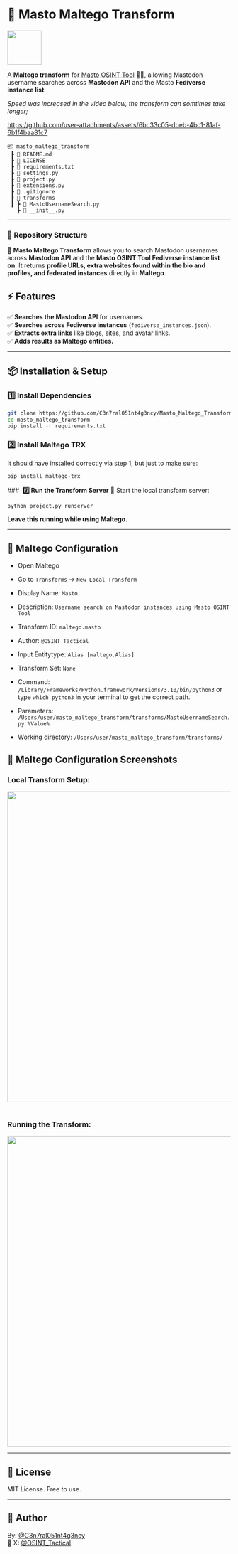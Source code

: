 # 🐘 Masto Maltego Transform

<img width=77 src="https://github.com/user-attachments/assets/a784d63c-59e1-4dbe-b9fe-5393e744a48b">

A **Maltego transform** for [Masto OSINT Tool](https://github.com/C3n7ral051nt4g3ncy/Masto) 🕵️‍♂️, allowing Mastodon username searches across **Mastodon API** and the Masto **Fediverse instance list**.

*Speed was increased in the video below, the transform can somtimes take longer;*

https://github.com/user-attachments/assets/6bc33c05-dbeb-4bc1-81af-6b1f4baa81c7



```
📦 masto_maltego_transform
 ┣ 📜 README.md
 ┣ 📜 LICENSE
 ┣ 📜 requirements.txt
 ┣ 📜 settings.py
 ┣ 📜 project.py
 ┣ 📜 extensions.py
 ┣ 📜 .gitignore
 ┣ 📂 transforms
 ┃ ┣ 📜 MastoUsernameSearch.py
   ┣ 📜 __init__.py
```



---

### **📂 Repository Structure**

🚀 **Masto Maltego Transform** allows you to search Mastodon usernames across **Mastodon API** and the **Masto OSINT Tool Fediverse instance list on**. It returns **profile URLs, extra websites found within the bio and profiles, and federated instances** directly in **Maltego**.

## **⚡ Features**
✅ **Searches the Mastodon API** for usernames.  
✅ **Searches across Fediverse instances** (`fediverse_instances.json`).  
✅ **Extracts extra links** like blogs, sites, and avatar links.  
✅ **Adds results as Maltego entities.**  

---

## **📦 Installation & Setup**


### **1️⃣ Install Dependencies**
```bash
git clone https://github.com/C3n7ral051nt4g3ncy/Masto_Maltego_Transform.git
cd masto_maltego_transform
pip install -r requirements.txt
```


### **2️⃣ Install Maltego TRX**
It should have installed correctly via step 1, but just to make sure: 
```bash
pip install maltego-trx
```


###  **3️⃣ Run the Transform Server**
🚀 Start the local transform server:
```bash
python project.py runserver
```
**Leave this running while using Maltego.**

---

## 🔧 Maltego Configuration
- Open Maltego
- Go to ```Transforms``` → ```New Local Transform```
- Display Name: ```Masto```
- Description: ```Username search on Mastodon instances using Masto OSINT Tool```
- Transform ID: ```maltego.masto```
- Author: ```@OSINT_Tactical```
- Input Entitytype: ```Alias [maltego.Alias]```
- Transform Set: ```None```

- Command: ```/Library/Frameworks/Python.framework/Versions/3.10/bin/python3``` or type ```which python3``` in your terminal to get the correct path.
- Parameters: ```/Users/user/masto_maltego_transform/transforms/MastoUsernameSearch.py %Value%```
- Working directory: ```/Users/user/masto_maltego_transform/transforms/```

## 📸 Maltego Configuration Screenshots

### Local Transform Setup:
<img width=699 src="https://github.com/user-attachments/assets/909de304-e7c5-4c6e-bdd0-a7a9ba876aea"/>

<br>
<br>

### Running the Transform:
<img width=699 src="https://github.com/user-attachments/assets/dff19f9c-1f24-49a4-8d53-66ccb101b302"/>


---


## 📜 License
MIT License. Free to use.

---

## 🚀 Author
By: [@C3n7ral051nt4g3ncy](https://github.com/C3n7ral051nt4g3ncy)
<br>
🔗 X: [@OSINT_Tactical](https://x.com/OSINT_Tactical)






